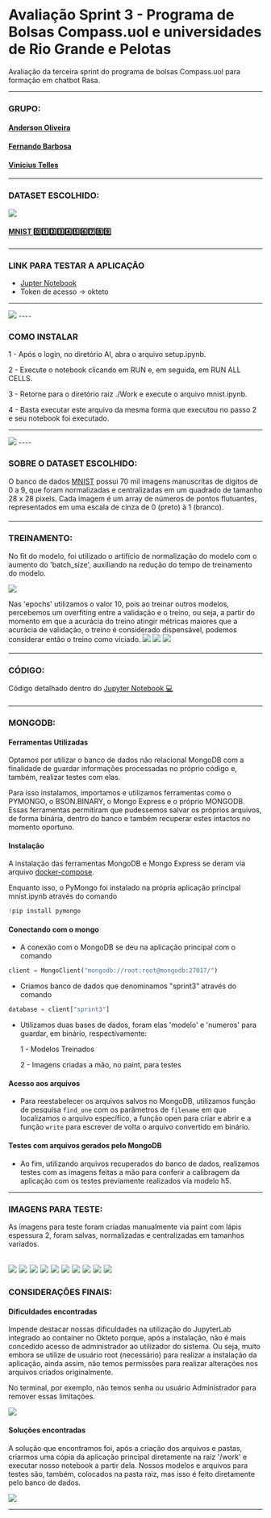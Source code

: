 # Avaliação Sprint 3 - Programa de Bolsas Compass.uol e universidades de Rio Grande e Pelotas
Avaliação da terceira sprint do programa de bolsas Compass.uol para formação em chatbot Rasa.

----

### GRUPO:
#### [Anderson Oliveira](https://github.com/andersonaoliveira)
#### [Fernando Barbosa](https://github.com/ofernandobarbosa)
#### [Vinicius Telles](https://github.com/VTellesRg)

----
### DATASET ESCOLHIDO:
<img src="https://raw.githubusercontent.com/mbornet-hl/MNIST/master/IMAGES/GROUPS/mnist_v5_MNIST-2_01001-02000_25x40.png">

#### [MNIST 0️⃣1️⃣2️⃣3️⃣4️⃣5️⃣6️⃣7️⃣8️⃣9️⃣](https://www.tensorflow.org/datasets/catalog/mnist)
----

### LINK PARA TESTAR A APLICAÇÃO
* [Jupter Notebook](https://jupyter-lab-ofernandobarbosa.cloud.okteto.net/lab/workspaces/auto-O?reset)
* Token de acesso -> okteto
----
<img src="/img/login.png">
----

### COMO INSTALAR
1 - Após o login, no diretório AI, abra o arquivo setup.ipynb.

2 - Execute o notebook clicando em RUN e, em seguida, em RUN ALL CELLS.

3 - Retorne para o diretório raiz ./Work e execute o arquivo mnist.ipynb.

4 - Basta executar este arquivo da mesma forma que executou no passo 2 e seu notebook foi executado.

----
<img src="/img/run.png">
----

### SOBRE O DATASET ESCOLHIDO:
O banco de dados [MNIST](https://www.tensorflow.org/datasets/catalog/mnist) possui 70 mil imagens manuscritas de digitos de 0 a 9, que foram normalizadas e centralizadas em um quadrado de tamanho 28 x 28 pixels. Cada imagem é um array de números de pontos flutuantes, representados em uma escala de cinza de 0 (preto) à 1 (branco).
####
----
### TREINAMENTO:
No fit do modelo, foi utilizado o artifício de normalização do modelo com o aumento do 'batch_size', auxiliando na redução do tempo de treinamento do modelo.

<img src="img/image.png">

Nas 'epochs' utilizamos o valor 10, pois ao treinar outros modelos, percebemos um overfiting entre a validação e o treino, ou seja, a partir do momento em que a acurácia do treino atingir métricas maiores que a acurácia de validação, o treino é considerado dispensável, podemos considerar então o treino como viciado.
<img src="img/image3.png">
<img src="img/image1.png">
<img src="img/image2.png">

####
----
### CÓDIGO:
Código detalhado dentro do [Jupyter Notebook 💻](/mnist.ipynb) 
####
----
### MONGODB:

#### Ferramentas Utilizadas

Optamos por utilizar o banco de dados não relacional MongoDB com a finalidade de guardar informações processadas no próprio código e, também, realizar testes com elas.

Para isso instalamos, importamos e utilizamos ferramentas como o PYMONGO, o BSON.BINARY, o Mongo Express e o próprio MONGODB. Essas ferramentas permitiram que pudessemos salvar os próprios arquivos, de forma binária, dentro do banco e também recuperar estes intactos no momento oportuno.

#### Instalação

A instalação das ferramentas MongoDB e Mongo Express se deram via arquivo [docker-compose](/docker-compose.yml).

Enquanto isso, o PyMongo foi instalado na própria aplicação principal mnist.ipynb através do comando
```py
!pip install pymongo
``` 

#### Conectando com o mongo

- A conexão com o MongoDB se deu na aplicação principal com o comando

```py 
client = MongoClient("mongodb://root:root@mongodb:27017/")
```

- Criamos banco de dados que denominamos "sprint3" através do comando

```py 
database = client["sprint3"]
```

- Utilizamos duas bases de dados, foram elas 'modelo' e 'numeros' para guardar, em binário, respectivamente:

    1 - Modelos Treinados

    2 - Imagens criadas a mão, no paint, para testes

#### Acesso aos arquivos

- Para reestabelecer os arquivos salvos no MongoDB, utilizamos função de pesquisa `find_one` com os parâmetros de `filename` em que localizamos o arquivo específico, a função open para criar e abrir e a função `write` para escrever de volta o arquivo convertido em binário.

#### Testes com arquivos gerados pelo MongoDB

- Ao fim, utilizando arquivos recuperados do banco de dados, realizamos testes com as imagens feitas a mão para conferir a calibragem da aplicação com os testes previamente realizados via modelo h5.

----
### IMAGENS PARA TESTE:
As imagens para teste foram criadas manualmente via paint com lápis espessura 2, foram salvas, normalizadas e centralizadas em tamanhos variados.

<img src="img/zero.png"> <img src="img/um.png"> <img src="img/dois.png"> <img src="img/tres.png"> <img src="img/quatro.png"> <img src="img/cinco.png">
<img src="img/seis.png"> <img src="img/sete.png"> <img src="img/oito.png"> <img src="img/nove.png">
----
### CONSIDERAÇÕES FINAIS:
#### Dificuldades encontradas

Impende destacar nossas dificuldades na utilização do JupyterLab integrado ao container no Okteto porque, após a instalação, não é mais concedido acesso de administrador ao utilizador do sistema. Ou seja, muito embora se utilize de usuário root (necessário) para realizar a instalação da aplicação, ainda assim, não temos permissões para realizar alterações nos arquivos criados originalmente.

No terminal, por exemplo, não temos senha ou usuário Administrador para remover essas limitações.

<img src="img/writable-false.png">

#### Soluções encontradas

A solução que encontramos foi, após a criação dos arquivos e pastas, criarmos uma cópia da aplicação principal diretamente na raiz '/work' e executar nosso notebook a partir dela. Nossos modelos e arquivos para testes são, também, colocados na pasta raiz, mas isso é feito diretamente pelo banco de dados. 

<img src="img/writable-true.png">

----
